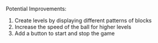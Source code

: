 Potential Improvements:
1. Create levels by displaying different patterns of blocks
2. Increase the speed of the ball for higher levels
3. Add a button to start and stop the game